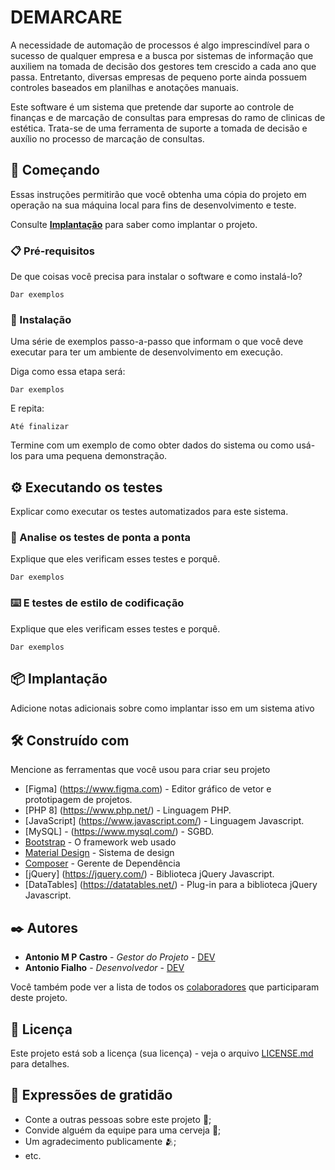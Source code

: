 # DEMARCARE

  A necessidade de automação de processos é algo imprescindível para o sucesso de qualquer empresa e a busca por sistemas de informação que auxiliem na tomada de decisão dos gestores tem crescido a cada ano que passa. Entretanto, diversas empresas de pequeno porte ainda possuem controles baseados em planilhas e anotações manuais.
  
  Este software é um sistema que pretende dar suporte ao controle de finanças e de marcação de consultas para empresas do ramo de clinicas de estética. Trata-se de uma ferramenta de suporte a tomada de decisão e auxílio no processo de marcação de consultas.
  

## 🚀 Começando

Essas instruções permitirão que você obtenha uma cópia do projeto em operação na sua máquina local para fins de desenvolvimento e teste.

Consulte **[Implantação](#-implanta%C3%A7%C3%A3o)** para saber como implantar o projeto.

### 📋 Pré-requisitos

De que coisas você precisa para instalar o software e como instalá-lo?

```
Dar exemplos
```

### 🔧 Instalação

Uma série de exemplos passo-a-passo que informam o que você deve executar para ter um ambiente de desenvolvimento em execução.

Diga como essa etapa será:

```
Dar exemplos
```

E repita:

```
Até finalizar
```

Termine com um exemplo de como obter dados do sistema ou como usá-los para uma pequena demonstração.

## ⚙️ Executando os testes

Explicar como executar os testes automatizados para este sistema.

### 🔩 Analise os testes de ponta a ponta

Explique que eles verificam esses testes e porquê.

```
Dar exemplos
```

### ⌨️ E testes de estilo de codificação

Explique que eles verificam esses testes e porquê.

```
Dar exemplos
```

## 📦 Implantação

Adicione notas adicionais sobre como implantar isso em um sistema ativo

## 🛠️ Construído com

Mencione as ferramentas que você usou para criar seu projeto

* [Figma] (https://www.figma.com) - Editor gráfico de vetor e prototipagem de projetos.
* [PHP 8] (https://www.php.net/) - Linguagem PHP.
* [JavaScript] (https://www.javascript.com/) - Linguagem  Javascript.
* [MySQL] - (https://www.mysql.com/) - SGBD.
* [Bootstrap](https://getbootstrap.com/) - O framework web usado
* [Material Design](https://m2.material.io/) - Sistema de design
* [Composer](https://getcomposer.org/) - Gerente de Dependência
* [jQuery] (https://jquery.com/) - Biblioteca jQuery Javascript.
* [DataTables] (https://datatables.net/) - Plug-in para a biblioteca jQuery Javascript.

## ✒️ Autores

* **Antonio M P Castro** - *Gestor do Projeto* - [DEV](https://github.com/TonyMPCastro)
* **Antonio Fialho** - *Desenvolvedor* - [DEV](https://github.com/AntonioFialhoSN)

Você também pode ver a lista de todos os [colaboradores](https://github.com/TonyMPCastro/projeto_pds/graphs/contributors) que participaram deste projeto.

## 📄 Licença

Este projeto está sob a licença (sua licença) - veja o arquivo [LICENSE.md](https://github.com/TonyMPCastro/projeto_pds/blob/main/LICENSE) para detalhes.

## 🎁 Expressões de gratidão

* Conte a outras pessoas sobre este projeto 📢;
* Convide alguém da equipe para uma cerveja 🍺;
* Um agradecimento publicamente 🫂;
* etc.
